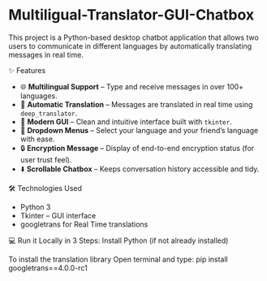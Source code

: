 # Multiligual-Translator-GUI-Chatbox
This project is a Python-based desktop chatbot application that allows two users to communicate in different languages by automatically translating messages in real time. 

✨ Features

- 🌐 **Multilingual Support** – Type and receive messages in over 100+ languages.
- 🧠 **Automatic Translation** – Messages are translated in real time using `deep_translator`.
- 🎨 **Modern GUI** – Clean and intuitive interface built with `tkinter`.
- 🔄 **Dropdown Menus** – Select your language and your friend’s language with ease.
- 🔒 **Encryption Message** – Display of end-to-end encryption status (for user trust feel).
- ⬇️ **Scrollable Chatbox** – Keeps conversation history accessible and tidy.

🛠 Technologies Used
- Python 3
- Tkinter – GUI interface
- googletrans for Real Time translations

💻 Run it Locally in 3 Steps:
Install Python (if not already installed)

To install the translation library
Open terminal and type:
pip install googletrans==4.0.0-rc1

